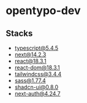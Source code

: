 # opentypo-dev

## Stacks

- typescript@5.4.5
- next@14.2.3
- react@18.3.1
- react-dom@18.3.1
- tailwindcss@3.4.4
- sass@1.77.4
- shadcn-ui@0.8.0
- next-auth@4.24.7
